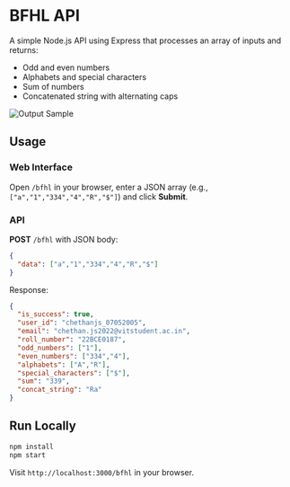 # BFHL API

A simple Node.js API using Express that processes an array of inputs and returns:

- Odd and even numbers  
- Alphabets and special characters  
- Sum of numbers  
- Concatenated string with alternating caps

![Output Sample](https://i.postimg.cc/D0WHP9pt/250829-12h23m03s-screenshot.png)


## Usage

### Web Interface
Open `/bfhl` in your browser, enter a JSON array (e.g., `["a","1","334","4","R","$"]`) and click **Submit**.

### API
**POST** `/bfhl` with JSON body:
```json
{
  "data": ["a","1","334","4","R","$"]
}
```

Response:
```json
{
  "is_success": true,
  "user_id": "chethanjs_07052005",
  "email": "chethan.js2022@vitstudent.ac.in",
  "roll_number": "22BCE0187",
  "odd_numbers": ["1"],
  "even_numbers": ["334","4"],
  "alphabets": ["A","R"],
  "special_characters": ["$"],
  "sum": "339",
  "concat_string": "Ra"
}
```

## Run Locally
```bash
npm install
npm start
```
Visit `http://localhost:3000/bfhl` in your browser.
